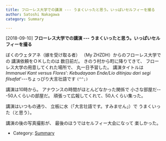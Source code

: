 ```yaml
---
title: フローレス大学での講演 --- うまくいったと思う。いっぱいセルフィーを撮る
author: Satoshi Nakagawa
category: Summary

---
```


[2018-09-10] **フローレス大学での講演 --- うまくいったと思う。いっぱいセルフィーを撮る** 

 ぼくのウェタアネ（嫁を受け取る者）
（My ZHZDH）からのフローレス大学での
講演依頼をＯＫしたのは
数日前だ。
きのう村から町に降りてきて、
フローレス大学の用意してくれた場所で、
丸一日予習した。
講演タイトルは _Immanuel Kant versus Flores_':
_Kebudayaan Ende/Lio ditinjau dari segi
filsafat_'---ちょっぴり大言壮語です `(^^;)`

 講演は10時から。
アナウンスの時間がほとんどなかった関係で
小さな部屋だ---50人くらいの部屋だ。
頑張って広報してくれて、50人くらい集った。

 講演はいつもの通り、
立板に水（「大言壮語です。すみません」）で
うまくいった（と思う）。

 講演の後の写真撮影が、
最後のほうではセルフィー大会になって
楽しかった。

- Category: [Summary](https://merapano.github.io/categories.html#Summary)

